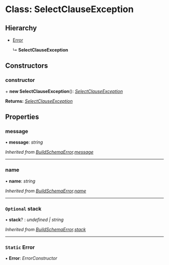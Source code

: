 # Class: SelectClauseException

## Hierarchy

* [Error](buildschemaerror.md#static-error)

  ↳ **SelectClauseException**

## Constructors

###  constructor

\+ **new SelectClauseException**(): *[SelectClauseException](selectclauseexception.md)*

**Returns:** *[SelectClauseException](selectclauseexception.md)*

## Properties

###  message

• **message**: *string*

*Inherited from [BuildSchemaError](buildschemaerror.md).[message](buildschemaerror.md#message)*

___

###  name

• **name**: *string*

*Inherited from [BuildSchemaError](buildschemaerror.md).[name](buildschemaerror.md#name)*

___

### `Optional` stack

• **stack**? : *undefined | string*

*Inherited from [BuildSchemaError](buildschemaerror.md).[stack](buildschemaerror.md#optional-stack)*

___

### `Static` Error

▪ **Error**: *ErrorConstructor*
